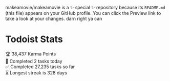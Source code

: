 makeamovie/makeamovie is a ✨ special ✨ repository because its `README.md` (this file) appears on your GitHub profile.
You can click the Preview link to take a look at your changes. darn right ya can

# Todoist Stats

<!-- TODO-IST:START -->
🏆  38,437 Karma Points           
🌸  Completed 2 tasks today           
✅  Completed 27,235 tasks so far           
⏳  Longest streak is 328 days
<!-- TODO-IST:END -->